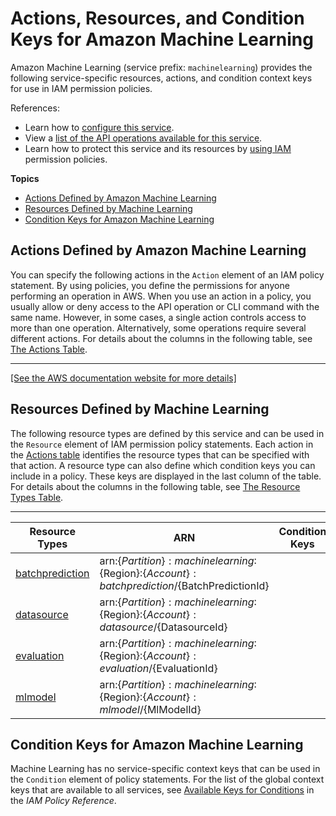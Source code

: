 # Actions, Resources, and Condition Keys for Amazon Machine Learning<a name="list_amazonmachinelearning"></a>

Amazon Machine Learning \(service prefix: `machinelearning`\) provides the following service\-specific resources, actions, and condition context keys for use in IAM permission policies\.

References:
+ Learn how to [configure this service](https://docs.aws.amazon.com/machine-learning/latest/dg/)\.
+ View a [list of the API operations available for this service](https://docs.aws.amazon.com/machine-learning/latest/APIReference/)\.
+ Learn how to protect this service and its resources by [using IAM](https://docs.aws.amazon.com/machine-learning/latest/dg/controlling-access-to-amazon-ml-resources-by-using-iam.html) permission policies\.

**Topics**
+ [Actions Defined by Amazon Machine Learning](#amazonmachinelearning-actions-as-permissions)
+ [Resources Defined by Machine Learning](#amazonmachinelearning-resources-for-iam-policies)
+ [Condition Keys for Amazon Machine Learning](#amazonmachinelearning-policy-keys)

## Actions Defined by Amazon Machine Learning<a name="amazonmachinelearning-actions-as-permissions"></a>

You can specify the following actions in the `Action` element of an IAM policy statement\. By using policies, you define the permissions for anyone performing an operation in AWS\. When you use an action in a policy, you usually allow or deny access to the API operation or CLI command with the same name\. However, in some cases, a single action controls access to more than one operation\. Alternatively, some operations require several different actions\. For details about the columns in the following table, see [The Actions Table](reference_policies_actions-resources-contextkeys.md#actions_table)\.


****  
[\[See the AWS documentation website for more details\]](http://docs.aws.amazon.com/IAM/latest/UserGuide/list_amazonmachinelearning.html)

## Resources Defined by Machine Learning<a name="amazonmachinelearning-resources-for-iam-policies"></a>

The following resource types are defined by this service and can be used in the `Resource` element of IAM permission policy statements\. Each action in the [Actions table](#amazonmachinelearning-actions-as-permissions) identifies the resource types that can be specified with that action\. A resource type can also define which condition keys you can include in a policy\. These keys are displayed in the last column of the table\. For details about the columns in the following table, see [The Resource Types Table](reference_policies_actions-resources-contextkeys.md#resources_table)\.


****  

| Resource Types | ARN | Condition Keys | 
| --- | --- | --- | 
|   [ batchprediction ](https://docs.aws.amazon.com/machine-learning/latest/dg/amazon-machine-learning-key-concepts.html#batch-predictions)  |  arn:$\{Partition\}:machinelearning:$\{Region\}:$\{Account\}:batchprediction/$\{BatchPredictionId\}  |  | 
|   [ datasource ](https://docs.aws.amazon.com/machine-learning/latest/dg/amazon-machine-learning-key-concepts.html#datasources)  |  arn:$\{Partition\}:machinelearning:$\{Region\}:$\{Account\}:datasource/$\{DatasourceId\}  |  | 
|   [ evaluation ](https://docs.aws.amazon.com/machine-learning/latest/dg/amazon-machine-learning-key-concepts.html#evaluations)  |  arn:$\{Partition\}:machinelearning:$\{Region\}:$\{Account\}:evaluation/$\{EvaluationId\}  |  | 
|   [ mlmodel ](https://docs.aws.amazon.com/machine-learning/latest/dg/amazon-machine-learning-key-concepts.html#ml-models)  |  arn:$\{Partition\}:machinelearning:$\{Region\}:$\{Account\}:mlmodel/$\{MlModelId\}  |  | 

## Condition Keys for Amazon Machine Learning<a name="amazonmachinelearning-policy-keys"></a>

Machine Learning has no service\-specific context keys that can be used in the `Condition` element of policy statements\. For the list of the global context keys that are available to all services, see [Available Keys for Conditions](reference_policies_condition-keys.html#AvailableKeys) in the *IAM Policy Reference*\.
